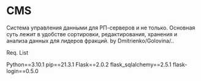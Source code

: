 # CMS

Система управления данными для РП-серверов и не только.
Основная суть лежит в удобстве сортировки, редактирования, хранения и анализа данных для лидеров фракций.
by Dmitrienko/Golovina/..


Req. List

Python==3.10.1
pip==21.3.1
Flask==2.0.2
flask_sqlalchemy==2.5.1
flask-login==0.5.0
